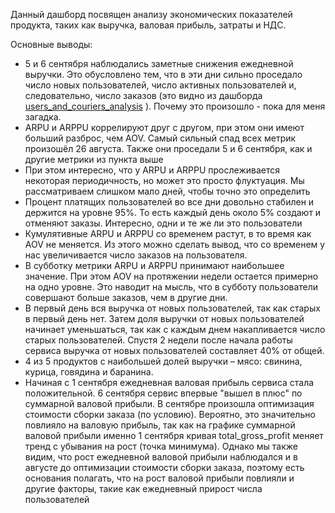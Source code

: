 Данный дашборд посвящен анализу экономических показателей продукта, таких как выручка, валовая прибыль, затраты и НДС.
<img source="Dashboard.jpeg" width="1024" align="center"/>

Основные выводы: 
* 5 и 6 сентября наблюдались заметные снижения ежедневной выручки. Это обусловлено тем, что в эти дни сильно проседало число новых пользователей, число активных пользователей и, следовательно, число заказов (это видно из дашборда [users_and_couriers_analysis](../users_and_couriers_analysis)
). Почему это произошло - пока для меня загадка. 
* ARPU и ARPPU коррелируют друг с другом, при этом они имеют больший разброс, чем AOV. Самый сильный спад всех метрик произошёл 26 августа. Также они проседали 5 и 6 сентября, как и другие метрики из пункта выше 
* При этом интересно, что у ARPU и ARPPU прослеживается некоторая периодичность, но может это просто флуктуация. Мы рассматриваем слишком мало дней, чтобы точно это определить
* Процент платящих пользователей во все дни довольно стабилен и держится на уровне 95%. То есть каждый день около 5% создают и отменяют заказы. Интересно, одни и те же ли это пользователи
* Кумулятивные ARPU и ARPPU со временем растут, в то время как AOV не меняется. Из этого можно сделать вывод, что со временем у нас увеличивается число заказов на пользователя.
* В субботку метрики ARPU и ARPPU принимают наибольшее значение. При этом AOV на протяжении недели остается примерно на одно уровне. Это наводит на мысль, что в субботу пользователи совершают больше заказов, чем в другие дни.
* В первый день вся выручка от новых пользователей, так как старых в первый день нет. Затем доля выручки от новых пользователей начинает уменьшаться, так как с каждым днем накапливается число старых пользователей. Спустя 2 недели после начала работы сервиса выручка от новых пользователей составляет 40% от общей. 
* 4 из 5 продуктов с наибольшей долей выручки – мясо: свинина, курица, говядина и баранина. 
* Начиная с 1 сентября ежедневная валовая прибыль сервиса стала положительной. 6 сентября сервис впервые "вышел в плюс" по суммарной валовой прибыли. В сентябре произошла оптимизация стоимости сборки заказа (по условию). Вероятно, это значительно повлияло на валовую прибыль, так как на графике суммарной валовой прибыли именно 1 сентября кривая total_gross_profit меняет тренд с убывания на рост (точка минимума). Однако мы также видим, что рост ежедневной валовой прибыли наблюдался и в августе до оптимизации стоимости сборки заказа, поэтому есть основания полагать, что на рост валовой прибыли повлияли и другие факторы, такие как ежедневный прирост числа пользователей





